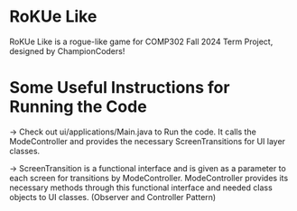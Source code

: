 # RoKUe Like
RoKUe Like is a rogue-like game for COMP302 Fall 2024 Term Project, designed by ChampionCoders!

# Some Useful Instructions for Running the Code
-> Check out ui/applications/Main.java to Run the code. It calls the ModeController and provides the necessary ScreenTransitions for UI layer classes.

-> ScreenTransition is a functional interface and is given as a parameter to each screen for transitions by ModeController. ModeController provides its necessary methods through this functional interface and needed class objects to UI classes. (Observer and Controller Pattern)
